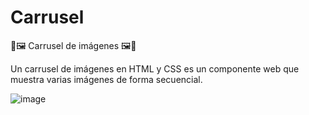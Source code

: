# Carrusel
🌟🖼️ Carrusel de imágenes 🖼️🌟

Un carrusel de imágenes en HTML y CSS es un componente web 
que muestra varias imágenes de forma secuencial.

![image](https://github.com/Bruno-Ivan/Carrusel/assets/126531075/bfad5a4d-6bf7-4cf1-a482-2d6ece1256e9)





